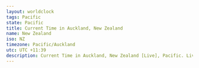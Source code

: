 ```yaml
---
layout: worldclock
tags: Pacific
state: Pacific
title: Current Time in Auckland, New Zealand
name: New Zealand
iso: NZ
timezone: Pacific/Auckland
utc: UTC +11:39
description: Current Time in Auckland, New Zealand [Live], Pacific. Live update now time in Auckland, timezone Pacific/Auckland, UTC +11:39, Country ISO code & Current Local Time.
---
```


